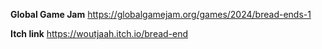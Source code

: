 **Global Game Jam** https://globalgamejam.org/games/2024/bread-ends-1

**Itch link** https://woutjaah.itch.io/bread-end
